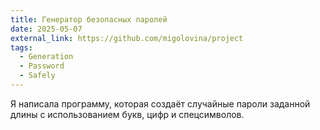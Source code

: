 ```yaml
---
title: Генератор безопасных паролей
date: 2025-05-07
external_link: https://github.com/migolovina/project
tags:
  - Generation
  - Password
  - Safely
---
```


Я написала программу, которая создаёт случайные пароли заданной длины с использованием букв, цифр и спецсимволов.

<!--more-->
